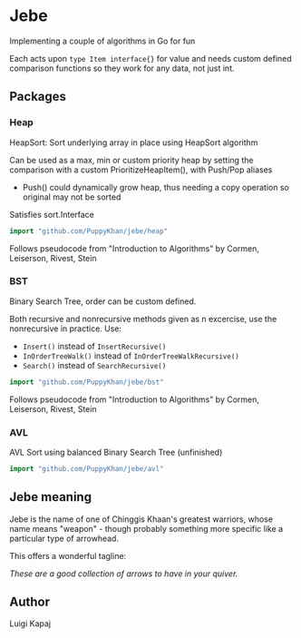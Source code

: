 # Jebe

Implementing a couple of algorithms in Go for fun

Each acts upon `type Item interface{}` for value and needs custom defined comparison functions so they work for any data, not just int.

## Packages

### Heap

HeapSort: Sort underlying array in place using HeapSort algorithm

Can be used as a max, min or custom priority heap by setting the comparison with a custom PrioritizeHeapItem(), with Push/Pop aliases
- Push() could dynamically grow heap, thus needing a copy operation so original may not be sorted

Satisfies sort.Interface

```go
import "github.com/PuppyKhan/jebe/heap"
```

Follows pseudocode from "Introduction to Algorithms" by Cormen, Leiserson, Rivest, Stein

### BST

Binary Search Tree, order can be custom defined.

Both recursive and nonrecursive methods given as n excercise, use the nonrecursive in practice. Use:
- `Insert()` instead of `InsertRecursive()`
- `InOrderTreeWalk()` instead of `InOrderTreeWalkRecursive()`
- `Search()` instead of `SearchRecursive()`

```go
import "github.com/PuppyKhan/jebe/bst"
```

Follows pseudocode from "Introduction to Algorithms" by Cormen, Leiserson, Rivest, Stein

### AVL

AVL Sort using balanced Binary Search Tree
(unfinished)

```go
import "github.com/PuppyKhan/jebe/avl"
```

## Jebe meaning

Jebe is the name of one of Chinggis Khaan's greatest warriors, whose name means "weapon" - though probably something more specific like a particular type of arrowhead.

This offers a wonderful tagline:

_These are a good collection of arrows to have in your quiver._

## Author

Luigi Kapaj <puppy at viahistoria.com>
